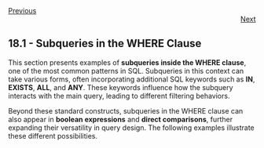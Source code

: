 <div align="left">
    <a href="./18 - examples.md">Previous</a>
</div>
<div align="right">
  <a href="./18.1.1 - IN-vs-EXISTS.md">Next</a>
</div>

## 18.1 - Subqueries in the WHERE Clause  

This section presents examples of **subqueries inside the WHERE clause**, one of the most common patterns in SQL. Subqueries in this context can take various forms, often incorporating additional SQL keywords such as **IN**, **EXISTS**, **ALL**, and **ANY**. These keywords influence how the subquery interacts with the main query, leading to different filtering behaviors.  

Beyond these standard constructs, subqueries in the WHERE clause can also appear in **boolean expressions** and **direct comparisons**, further expanding their versatility in query design. The following examples illustrate these different possibilities.  


